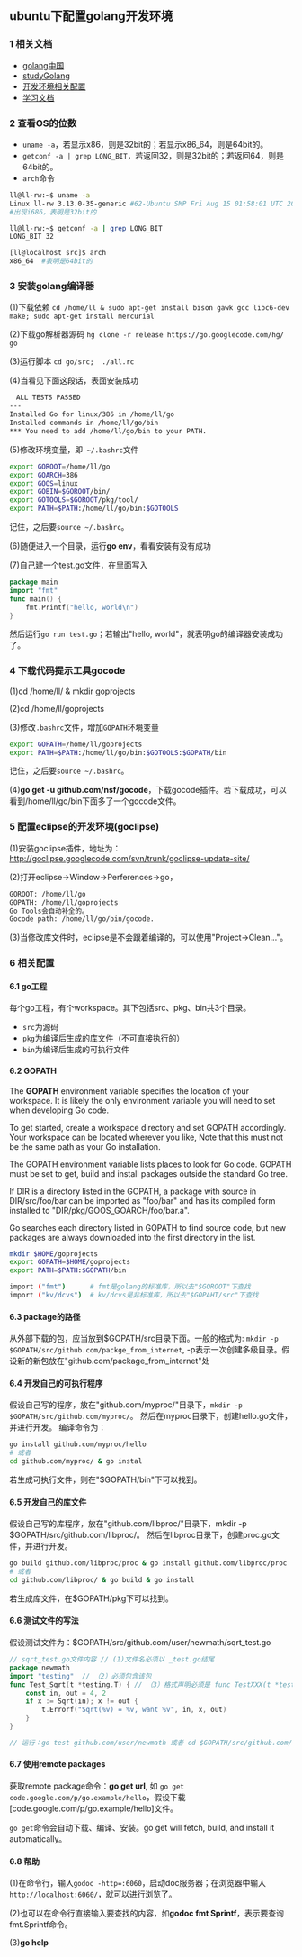 ## ubuntu下配置golang开发环境

### 1 相关文档
- [golang中国](http://www.golangtc.com/)
- [studyGolang](http://studygolang.com/)
- [开发环境相关配置](http://golang.org/doc/code.html)
- [学习文档](https://github.com/astaxie/build-web-application-with-golang/blob/master/ebook/preface.md)


### 2 查看OS的位数
- `uname -a`，若显示x86，则是32bit的；若显示x86_64，则是64bit的。
- `getconf -a | grep LONG_BIT`，若返回32，则是32bit的；若返回64，则是64bit的。
- `arch`命令

```sh
ll@ll-rw:~$ uname -a
Linux ll-rw 3.13.0-35-generic #62-Ubuntu SMP Fri Aug 15 01:58:01 UTC 2014 i686 i686 i686 GNU/Linux
#出现i686，表明是32bit的

ll@ll-rw:~$ getconf -a | grep LONG_BIT
LONG_BIT 32

[ll@localhost src]$ arch
x86_64  #表明是64bit的
```


### 3 安装golang编译器
(1)下载依赖 
`cd /home/ll & sudo apt-get install bison gawk gcc libc6-dev make; sudo apt-get install mercurial`

(2)下载go解析器源码
`hg clone -r release https://go.googlecode.com/hg/ go`

(3)运行脚本
`cd go/src;  ./all.rc`

(4)当看见下面这段话，表面安装成功
```sh
　ALL TESTS PASSED
---
Installed Go for linux/386 in /home/ll/go
Installed commands in /home/ll/go/bin
*** You need to add /home/ll/go/bin to your PATH.
```

(5)修改环境变量，即` ~/.bashrc`文件
```sh
export GOROOT=/home/ll/go
export GOARCH=386
export GOOS=linux
export GOBIN=$GOROOT/bin/
export GOTOOLS=$GOROOT/pkg/tool/
export PATH=$PATH:/home/ll/go/bin:$GOTOOLS
```
记住，之后要`source ~/.bashrc`。

(6)随便进入一个目录，运行**go env**，看看安装有没有成功

(7)自己建一个test.go文件，在里面写入
```go
package main
import "fmt"
func main() {
	fmt.Printf("hello, world\n")
}
```
然后运行`go run test.go`；若输出"hello, world"，就表明go的编译器安装成功了。


### 4 下载代码提示工具gocode

(1)cd /home/ll/ & mkdir goprojects

(2)cd /home/ll/goprojects

(3)修改`.bashrc`文件，增加`GOPATH`环境变量
```sh
export GOPATH=/home/ll/goprojects
export PATH=$PATH:/home/ll/go/bin:$GOTOOLS:$GOPATH/bin
```
记住，之后要`source ~/.bashrc`。

(4)**go get -u github.com/nsf/gocode**，下载gocode插件。若下载成功，可以看到/home/ll/go/bin下面多了一个gocode文件。


### 5 配置eclipse的开发环境(goclipse)

(1)安装goclipse插件，地址为：http://goclipse.googlecode.com/svn/trunk/goclipse-update-site/

(2)打开eclipse->Window->Perferences->go，
```sh
GOROOT: /home/ll/go
GOPATH: /home/ll/goprojects
Go Tools会自动补全的。
Gocode path: /home/ll/go/bin/gocode. 
```

(3)当修改库文件时，eclipse是不会跟着编译的，可以使用"Project->Clean..."。

### 6 相关配置 

#### 6.1 go工程

每个go工程，有个workspace。其下包括src、pkg、bin共3个目录。
- `src`为源码
- `pkg`为编译后生成的库文件（不可直接执行的）
- `bin`为编译后生成的可执行文件

#### 6.2 GOPATH

The **GOPATH** environment variable specifies the location of your workspace. It is likely the only environment variable you will need to set when developing Go code.

To get started, create a workspace directory and set GOPATH accordingly. Your workspace can be located wherever you like, Note that this must not be the same path as your Go installation.

The GOPATH environment variable lists places to look for Go code. GOPATH must be set to get, build and install packages outside the standard Go tree.

If DIR is a directory listed in the GOPATH, a package with source in DIR/src/foo/bar can be imported as "foo/bar" and has its compiled form installed to "DIR/pkg/GOOS_GOARCH/foo/bar.a".

Go searches each directory listed in GOPATH to find source code, but new packages are always downloaded into the first directory in the list. 

```sh
mkdir $HOME/goprojects
export GOPATH=$HOME/goprojects
export PATH=$PATH:$GOPATH/bin

import ("fmt")      # fmt是golang的标准库，所以去"$GOROOT"下查找
import ("kv/dcvs")  # kv/dcvs是非标准库，所以去"$GOPAHT/src"下查找
```

#### 6.3 package的路径

从外部下载的包，应当放到$GOPATH/src目录下面。一般的格式为: `mkdir -p $GOPATH/src/github.com/packge_from_internet`, -p表示一次创建多级目录。假设新的新包放在"github.com/package_from_internet"处

#### 6.4 开发自己的可执行程序

假设自己写的程序，放在"github.com/myproc/"目录下，`mkdir -p $GOPATH/src/github.com/myproc/`。
然后在myproc目录下，创建hello.go文件，并进行开发。
编译命令为：
```sh
go install github.com/myproc/hello
# 或者
cd github.com/myproc/ & go instal
```
若生成可执行文件，则在"$GOPATH/bin"下可以找到。

#### 6.5 开发自己的库文件

假设自己写的库程序，放在"github.com/libproc/"目录下，mkdir -p $GOPATH/src/github.com/libproc/。
然后在libproc目录下，创建proc.go文件，并进行开发。
```sh
go build github.com/libproc/proc & go install github.com/libproc/proc
# 或者
cd github.com/libproc/ & go build & go install
```
若生成库文件，在$GOPATH/pkg下可以找到。


#### 6.6 测试文件的写法

假设测试文件为：$GOPATH/src/github.com/user/newmath/sqrt_test.go
```go
// sqrt_test.go文件内容 // (1)文件名必须以 _test.go结尾
package newmath
import "testing"  // （2）必须包含该包
func Test_Sqrt(t *testing.T) { // （3）格式声明必须是 func TestXXX(t *testing.T)
	const in, out = 4, 2
	if x := Sqrt(in); x != out {
		t.Errorf("Sqrt(%v) = %v, want %v", in, x, out)
	}
}

// 运行：go test github.com/user/newmath 或者 cd $GOPATH/src/github.com/user/newmath & go test
```

#### 6.7 使用remote packages

获取remote package命令：**go get url**, 如 `go get code.google.com/p/go.example/hello`，假设下载[code.google.com/p/go.example/hello]文件。

`go get`命令会自动下载、编译、安装。go get will fetch, build, and install it automatically。

#### 6.8 帮助

(1)在命令行，输入`godoc -http=:6060`，启动doc服务器；在浏览器中输入`http://localhost:6060/`，就可以进行浏览了。

(2)也可以在命令行直接输入要查找的内容，如**godoc fmt Sprintf**，表示要查询fmt.Sprintf命令。

(3)**go help**
